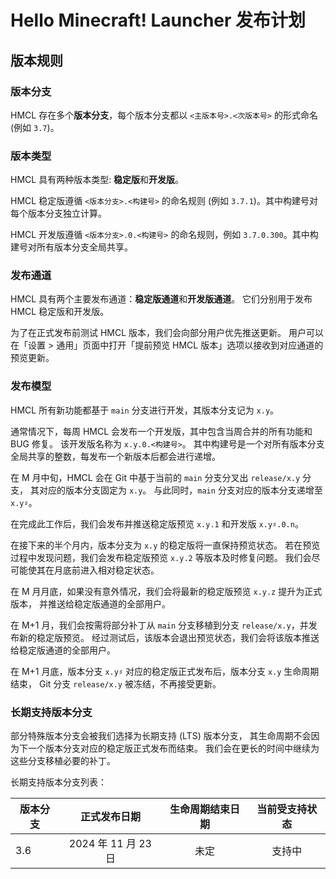 # Hello Minecraft! Launcher 发布计划

<!-- #BEGIN LANGUAGE_SWITCHER -->
<!-- #END LANGUAGE_SWITCHER -->

## 版本规则

### 版本分支

HMCL 存在多个**版本分支**，每个版本分支都以 `<主版本号>.<次版本号>` 的形式命名 (例如 `3.7`)。

### 版本类型

HMCL 具有两种版本类型: **稳定版**和**开发版**。

HMCL 稳定版遵循 `<版本分支>.<构建号>` 的命名规则 (例如 `3.7.1`)。其中构建号对每个版本分支独立计算。

HMCL 开发版遵循 `<版本分支>.0.<构建号>` 的命名规则，例如 `3.7.0.300`。其中构建号对所有版本分支全局共享。

### 发布通道

HMCL 具有两个主要发布通道：**稳定版通道**和**开发版通道**。
它们分别用于发布 HMCL 稳定版和开发版。

为了在正式发布前测试 HMCL 版本，我们会向部分用户优先推送更新。
用户可以在「设置 > 通用」页面中打开「提前预览 HMCL 版本」选项以接收到对应通道的预览更新。

### 发布模型

HMCL 所有新功能都基于 `main` 分支进行开发，其版本分支记为 `x.y`。

通常情况下，每周 HMCL 会发布一个开发版，其中包含当周合并的所有功能和 BUG 修复。
该开发版名称为 `x.y.0.<构建号>`。
其中构建号是一个对所有版本分支全局共享的整数，每发布一个新版本后都会进行递增。

在 M 月中旬，HMCL 会在 Git 中基于当前的 `main` 分支分叉出 `release/x.y` 分支，
其对应的版本分支固定为 `x.y`。
与此同时，`main` 分支对应的版本分支递增至 `x.y♯`。

在完成此工作后，我们会发布并推送稳定版预览 `x.y.1` 和开发版 `x.y♯.0.n`。

在接下来的半个月内，版本分支为 `x.y` 的稳定版将一直保持预览状态。
若在预览过程中发现问题，我们会发布稳定版预览 `x.y.2` 等版本及时修复问题。
我们会尽可能使其在月底前进入相对稳定状态。

在 M 月月底，如果没有意外情况，我们会将最新的稳定版预览 `x.y.z` 提升为正式版本，
并推送给稳定版通道的全部用户。

在 M+1 月，我们会按需将部分补丁从 `main` 分支移植到分支 `release/x.y`，并发布新的稳定版预览。
经过测试后，该版本会退出预览状态，我们会将该版本推送给稳定版通道的全部用户。

在 M+1 月底，版本分支 `x.y♯` 对应的稳定版正式发布后，版本分支 `x.y` 生命周期结束，
Git 分支 `release/x.y` 被冻结，不再接受更新。

### 长期支持版本分支

部分特殊版本分支会被我们选择为长期支持 (LTS) 版本分支，
其生命周期不会因为下一个版本分支对应的稳定版正式发布而结束。
我们会在更长的时间中继续为这些分支移植必要的补丁。

长期支持版本分支列表：

| 版本分支 |      正式发布日期      | 生命周期结束日期 | 当前受支持状态 |
|------|:----------------:|:--------:|:-------:|
| 3.6  | 2024 年 11 月 23 日 |    未定    |   支持中   |
